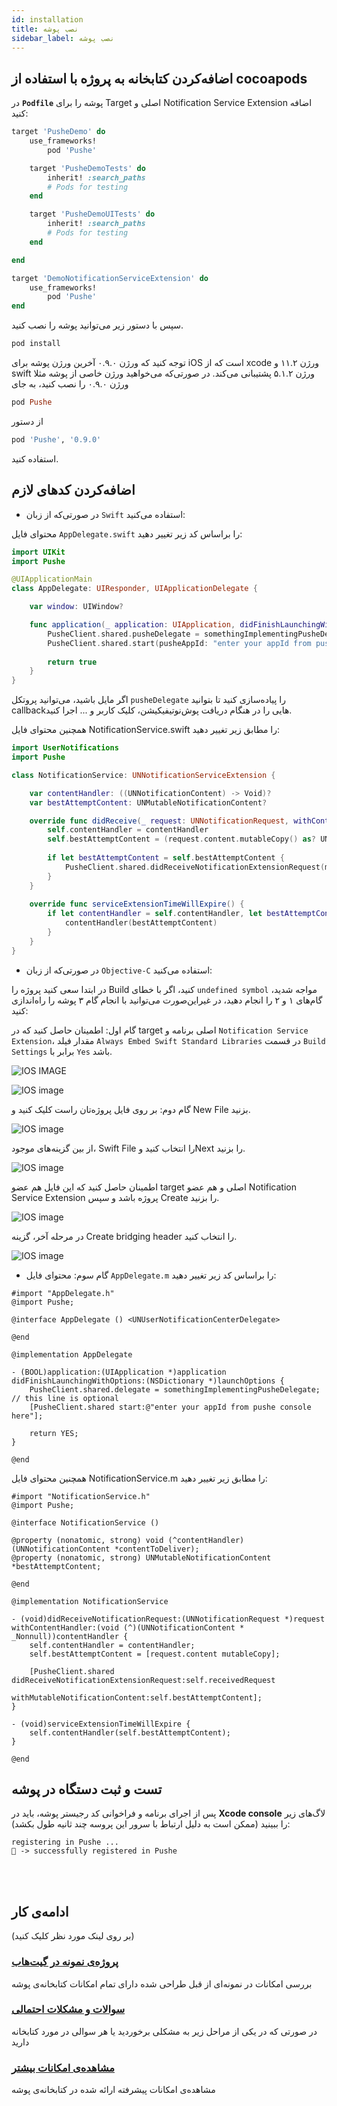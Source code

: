 ```yaml
---
id: installation
title: نصب پوشه
sidebar_label: نصب پوشه
---
```


## اضافه‌کردن کتابخانه به پروژه با استفاده از cocoapods

در **`Podfile`** پوشه را برای Target اصلی و Notification Service Extension اضافه کنید:

```ruby
target 'PusheDemo' do
    use_frameworks!
        pod 'Pushe'

    target 'PusheDemoTests' do
        inherit! :search_paths
        # Pods for testing
    end

    target 'PusheDemoUITests' do
        inherit! :search_paths
        # Pods for testing
    end

end

target 'DemoNotificationServiceExtension' do
    use_frameworks!
        pod 'Pushe'
end
```

سپس با دستور زیر می‌توانید پوشه را نصب کنید.

```bash
pod install
```
توجه کنید که ورژن ۰.۹.۰ آخرین ورژن پوشه برای iOS است که از xcode  ورژن ۱۱.۲ و swift ورژن ۵.۱.۲ پشتیبانی می‌کند. در صورتی‌که می‌خواهید ورژن خاصی از پوشه مثلا ورژن ۰.۹.۰ را نصب کنید، به جای 
```ruby
pod Pushe
```
از دستور
```ruby
pod 'Pushe', '0.9.0'
```
استفاده کنید.

## اضافه‌کردن کد‌های لازم

* در صورتی‌که از زبان `Swift` استفاده می‌کنید:

 محتوای فایل `AppDelegate.swift` را براساس کد زیر تغییر دهید:

```swift
import UIKit
import Pushe

@UIApplicationMain
class AppDelegate: UIResponder, UIApplicationDelegate {

    var window: UIWindow?

    func application(_ application: UIApplication, didFinishLaunchingWithOptions launchOptions: [UIApplication.LaunchOptionsKey: Any]?) -> Bool {
        PusheClient.shared.pusheDelegate = somethingImplementingPusheDelegate    // this line is optional
        PusheClient.shared.start(pusheAppId: "enter your appId from pushe console here")
        
        return true
    }
}
```

اگر مایل باشید، می‌توانید پروتکل `pusheDelegate` را پیاده‌سازی کنید تا بتوانید callbackهایی را در هنگام دریافت پوش‌نوتیفیکیشن، کلیک کاربر و ... اجرا کنید.

 همچنین محتوای فایل NotificationService.swift را مطابق زیر تغییر دهید:

```swift
import UserNotifications
import Pushe

class NotificationService: UNNotificationServiceExtension {

    var contentHandler: ((UNNotificationContent) -> Void)?
    var bestAttemptContent: UNMutableNotificationContent?

    override func didReceive(_ request: UNNotificationRequest, withContentHandler contentHandler: @escaping (UNNotificationContent) -> Void) {
        self.contentHandler = contentHandler
        self.bestAttemptContent = (request.content.mutableCopy() as? UNMutableNotificationContent)
        
        if let bestAttemptContent = self.bestAttemptContent {
            PusheClient.shared.didReceiveNotificationExtensionRequest(mutableContent: bestAttemptContent, contentHandler: contentHandler)
        }
    }
    
    override func serviceExtensionTimeWillExpire() {
        if let contentHandler = self.contentHandler, let bestAttemptContent =  self.bestAttemptContent {
            contentHandler(bestAttemptContent)
        }
    }
}
```

* در صورتی‌که از زبان `Objective-C` استفاده می‌کنید:

 در ابتدا سعی کنید پروژه را Build کنید، اگر با خطای `undefined symbol` مواجه شدید، گام‌های ۱ و ۲ را انجام دهید، در غیراین‌صورت می‌توانید با انجام گام ۳ پوشه را راه‌اندازی کنید:

 گام اول: اطمینان حاصل کنید که در target اصلی برنامه و `Notification Service Extension`، مقدار فیلد `Always Embed Swift Standard Libraries` در قسمت `Build Settings` برابر با `Yes` باشد.     

 ![IOS IMAGE](/img/iOS/34.Objc.png)


 ![IOS image](/img/iOS/35.Objc.png)


 گام دوم: بر روی فایل پروژه‌تان راست کلیک کنید و New File بزنید.

![IOS image](/img/iOS/36.Bridging-header.png) 

 از بین گزینه‌های موجود، Swift File را انتخاب کنید وNext را بزنید.     

![IOS image](/img/iOS/37.Bridging-header.png)  

 اطمینان حاصل کنید که این فایل هم عضو target اصلی و هم عضو Notification Service Extension پروژه باشد و سپس Create را بزنید.    

 ![IOS image](/img/iOS/38.Bridging-header.png)    

 در مرحله آخر، گزینه Create bridging header را انتخاب کنید.    

 ![IOS image](/img/iOS/39.Bridging-header.png)

* گام سوم: محتوای فایل `AppDelegate.m` را براساس کد زیر تغییر دهید:      
```objc
#import "AppDelegate.h"
@import Pushe;

@interface AppDelegate () <UNUserNotificationCenterDelegate>

@end

@implementation AppDelegate 

- (BOOL)application:(UIApplication *)application didFinishLaunchingWithOptions:(NSDictionary *)launchOptions {
	PusheClient.shared.delegate = somethingImplementingPusheDelegate;    // this line is optional
    [PusheClient.shared start:@"enter your appId from pushe console here"];
	
    return YES;
}

@end
```
همچنین محتوای فایل NotificationService.m را مطابق زیر تغییر دهید:        
```objc
#import "NotificationService.h"
@import Pushe;

@interface NotificationService ()

@property (nonatomic, strong) void (^contentHandler)(UNNotificationContent *contentToDeliver);
@property (nonatomic, strong) UNMutableNotificationContent *bestAttemptContent;

@end

@implementation NotificationService

- (void)didReceiveNotificationRequest:(UNNotificationRequest *)request withContentHandler:(void (^)(UNNotificationContent * _Nonnull))contentHandler { 
    self.contentHandler = contentHandler;
    self.bestAttemptContent = [request.content mutableCopy];
    
    [PusheClient.shared didReceiveNotificationExtensionRequest:self.receivedRequest
                      withMutableNotificationContent:self.bestAttemptContent];
}

- (void)serviceExtensionTimeWillExpire {
    self.contentHandler(self.bestAttemptContent);
}

@end
```

## تست و ثبت دستگاه در پوشه

پس از اجرای برنامه و فراخوانی کد رجیستر پوشه، باید در **Xcode console** لاگ‌های زیر را ببینید (ممکن است به دلیل ارتباط با سرور این پروسه چند ثانیه طول بکشد):

```
registering in Pushe ...
📗 -> successfully registered in Pushe
```
<br /><br />

<!--
## [امکانات](#features)

* برای دریافت DeviceID و AdvertisementID می‌توانید از توابع زیر استفاده کنید.

```swift
let deviceID = PusheApp.getDeviceID()
let advertisementID = PusheApp.getAdvertisementID()
```

```objc
NSString *deviceID = [PusheApp getDeviceID];
NSString *advertisementID = [PusheApp getAdvertisementID];
```
-->

## ادامه‌ی کار
(بر روی لینک مورد نظر کلیک کنید)

### [پروژه‌ی نمونه در گیت‌هاب](https://github.com/pusheco/android-studio-sample)
بررسی امکانات در نمونه‌ای از قبل طراحی شده دارای تمام امکانات کتابخانه‌ی پوشه

### [سوالات و مشکلات احتمالی](/docs/android-studio/studio-errors)
در صورتی که در یکی از مراحل زیر به مشکلی برخوردید یا هر سوالی در مورد کتابخانه‌ دارید

### [مشاهده‌ی امکانات بیشتر](/docs/android-studio/studio-advanced)
مشاهده‌ی امکانات پیشرفته ارائه‌ شده در کتابخانه‌‌ی پوشه